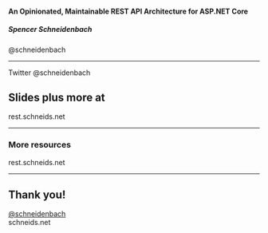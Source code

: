 ####  An Opinionated, Maintainable REST API Architecture for ASP.NET Core

#####  Spencer Schneidenbach

@schneidenbach

---

Twitter @schneidenbach

## Slides plus more at

rest.schneids.net

---

### More resources

rest.schneids.net

---

## Thank you!

[@schneidenbach](https://twitter.com/schneidenbach)  
schneids.net